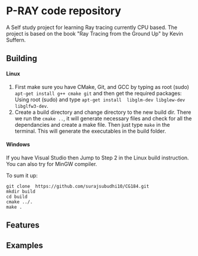 # P-RAY code repository
A Self study project for learning Ray tracing currently CPU based.
The project is based on the book "Ray Tracing from the Ground Up" by Kevin Suffern.

## Building
#### Linux
1) First make sure you have CMake, Git, and GCC by typing as root (sudo) `apt-get install g++ cmake git` and then get the required packages:
Using root (sudo) and type `apt-get install  libglm-dev libglew-dev libglfw3-dev`.
2) Create a build directory and change directory to the new build dir. There we run the `cmake ..`, it will generate necessary files and check for all the dependancies and create a make file. Then just type `make` in the terminal. This will generate the executables in the build folder.

#### Windows
If you have Visual Studio then Jump to Step 2 in the Linux build instruction. You can also try for MinGW compiler.

To sum it up:
```
git clone  https://github.com/surajsubudhi10/CG184.git
mkdir build
cd build
cmake ../.
make .
```

## Features


## Examples